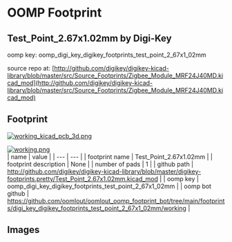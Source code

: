 # OOMP Footprint  
## Test_Point_2.67x1.02mm  by Digi-Key  
  
oomp key: oomp_digi_key_digikey_footprints_test_point_2_67x1_02mm  
  
source repo at: [http://github.com/digikey/digikey-kicad-library/blob/master/src/Source_Footprints/Zigbee_Module_MRF24J40MD.kicad_mod](http://github.com/digikey/digikey-kicad-library/blob/master/src/Source_Footprints/Zigbee_Module_MRF24J40MD.kicad_mod)  
## Footprint  
  
[![working_kicad_pcb_3d.png](working_kicad_pcb_3d_600.png)](working_kicad_pcb_3d.png)  
  
[![working.png](working_600.png)](working.png)  
| name | value | 
| --- | --- | 
| footprint name | Test_Point_2.67x1.02mm | 
| footprint description | None | 
| number of pads | 1 | 
| github path | http://github.com/digikey/digikey-kicad-library/blob/master/digikey-footprints.pretty/Test_Point_2.67x1.02mm.kicad_mod | 
| oomp key | oomp_digi_key_digikey_footprints_test_point_2_67x1_02mm | 
| oomp bot github | https://github.com/oomlout/oomlout_oomp_footprint_bot/tree/main/footprints/digi_key_digikey_footprints_test_point_2_67x1_02mm/working | 
## Images  
